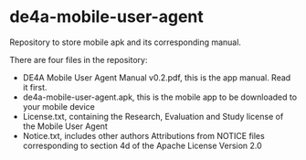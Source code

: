 # de4a-mobile-user-agent
Repository to store mobile apk and its corresponding manual.

There are four files in the repository:

* DE4A Mobile User Agent Manual v0.2.pdf, this is the app manual. Read it first.
* de4a-mobile-user-agent.apk, this is the mobile app to be downloaded to your mobile device
* License.txt, containing the Research, Evaluation and Study license of the Mobile User Agent
* Notice.txt, includes other authors Attributions from NOTICE files corresponding to section 4d of the Apache License Version 2.0